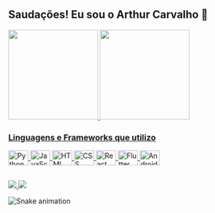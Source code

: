 ## Saudações! Eu sou o Arthur Carvalho 🚀

<div>
    <a href="https://github.com/ArthurCarvalho15">
    <img height="180cm" src="https://github-readme-stats.vercel.app/api?username=ArthurCarvalho15&show_icons=true&theme=tokyonight&include_all_commits=true">
    <img height="180cm" src="https://github-readme-stats.vercel.app/api/top-langs/?username=ArthurCarvalho15&layout=compact&langs_count=16&theme=tokyonight">
</div>

### Linguagens e Frameworks que utilizo 
  
<div style="display: inline_block">
    <img align="center" alt="Python" height="30" width="40" src="https://cdn.jsdelivr.net/gh/devicons/devicon/icons/python/python-original.svg">
    <img align="center" alt="JavaScript" height="30" width="40" src="https://cdn.jsdelivr.net/gh/devicons/devicon/icons/javascript/javascript-original.svg">
    <img align="center" alt="HTML" height="30" width="40" src="https://cdn.jsdelivr.net/gh/devicons/devicon/icons/html5/html5-original.svg">
    <img align="center" alt="CSS" height="30" width="40" src="https://cdn.jsdelivr.net/gh/devicons/devicon/icons/css3/css3-original.svg">
    <img align="center" alt="React" height="30" width="40" src="https://cdn.jsdelivr.net/gh/devicons/devicon/icons/react/react-original.svg">
    <img align="center" alt="Flutter" height="30" width="40" src="https://cdn.jsdelivr.net/gh/devicons/devicon/icons/flutter/flutter-original.svg">
    <img align="center" alt="Android" height="30" width="40" src="https://cdn.jsdelivr.net/gh/devicons/devicon/icons/android/android-plain.svg" />
</div>


##

<div style="display: inline_block">
    <a href="https://www.linkedin.com/in/arthur-carvalho-660894172/" target="_blank">
        <img src="https://img.shields.io/badge/LinkedIn-0077B5?style=for-the-badge&logo=linkedin&logoColor=white">
    </a>
    <a href="arthur.demario@gmail.com" target="_blank">
        <img src="https://img.shields.io/badge/Gmail-D14836?style=for-the-badge&logo=gmail&logoColor=white">
    </a>
</div>

![Snake animation](https://github.com/ArthurCarvalho15)
